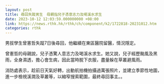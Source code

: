 ```yaml
---
layout: post
title: 尋回失蹤男生　母親指兒子憑意志力及喝溪水求生
date: 2023-10-12 12:03:59.000000000 +08:00
link: https://news.rthk.hk/rthk/ch/component/k2/1722818-20231012.htm
categories: rthk
---
```


男拔學生曾憲哲失蹤7日後尋回，他繼續在東區醫院留醫，情況隱定。

曾憲哲的母親說，兒子憑驚人意志力及喝溪水求生。她又說，兒子經歷颱風及黑雨，全身濕透，擔心會生病，因此當時脫下衣服，盡量躲在草叢避風雨。

消防處表示，趁前日天氣好轉，出動航拍機拍攝過萬張照片，並建立季節性地圖，進一步檢視溪澗及草叢等，以縮窄搜索範圍，最終尋回事主。。
